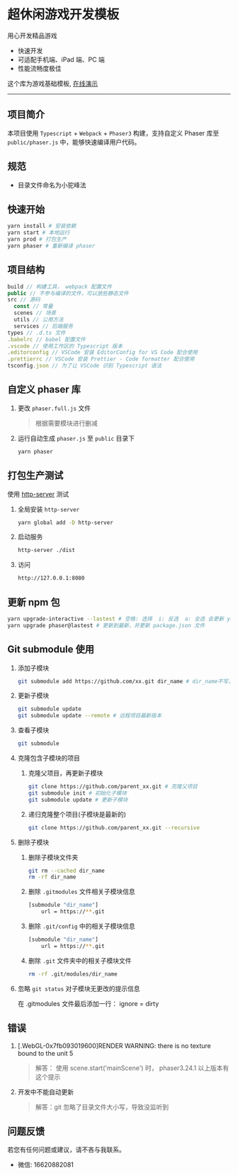 # 超休闲游戏开发模板

用心开发精品游戏

- 快速开发
- 可适配手机端、iPad 端、PC 端
- 性能流畅度极佳

这个库为游戏基础模板, [在线演示](https://liurongqing.github.io/mao-game-webpack/)

---

## 项目简介

本项目使用 `Typescript` + `Webpack` + `Phaser3` 构建，支持自定义 Phaser 库至 `public/phaser.js` 中，能够快速编译用户代码。

## 规范

- 目录文件命名为小驼峰法

## 快速开始

```bash
yarn install # 安装依赖
yarn start # 本地运行
yarn prod # 打包生产
yarn phaser # 重新编译 phaser
```

## 项目结构

```javascript
build // 构建工具， webpack 配置文件
public // 不参与编译的文件，可以放些静态文件
src // 源码
  const // 常量
  scenes // 场景
  utils // 公用方法
  services // 后端服务
types // .d.ts 文件
.babelrc // babel 配置文件
.vscode // 使用工作区的 Typescript 版本
.editorconfig // VSCode 安装 EditorConfig for VS Code 配合使用
.prettierrc // VSCode 安装 Prettier - Code formatter 配合使用
tsconfig.json // 为了让 VSCode 识别 Typescript 语法
```

## 自定义 phaser 库

1. 更改 `phaser.full.js` 文件

   > 根据需要模块进行删减

1. 运行自动生成 `phaser.js` 至 `public` 目录下

   ```bash
   yarn phaser
   ```

## 打包生产测试

使用 [http-server](https://github.com/http-party/http-server#readme) 测试

1. 全局安装 `http-server`

   ```bash
   yarn global add -D http-server
   ```

1. 启动服务

   ```bash
   http-server ./dist
   ```

1. 访问

   ```bash
   http://127.0.0.1:8080
   ```

## 更新 npm 包

```bash
yarn upgrade-interactive --lastest # 空格: 选择  i: 反选  a: 全选 会更新 yarn.lock 文件，不会更新package.json文件
yarn upgrade phaser@lastest # 更新到最新，并更新 package.json 文件
```

## Git submodule 使用

1. 添加子模块

    ```bash
    git submodule add https://github.com/xx.git dir_name # dir_name不写，默认为仓库名
    ```

1. 更新子模块

    ```bash
    git submodule update
    git submodule update --remote # 远程项目最新版本
    ```

1. 查看子模块

    ```bash
    git submodule
    ```

1. 克隆包含子模块的项目

    1. 克隆父项目，再更新子模块

        ```bash
        git clone https://github.com/parent_xx.git # 克隆父项目
        git submodule init # 初始化子模块
        git submodule update # 更新子模块
        ```
    1. 递归克隆整个项目(子模块是最新的)

        ```bash
        git clone https://github.com/parent_xx.git --recursive
        ```

1. 删除子模块

    1. 删除子模块文件夹
    
        ```bash
        git rm --cached dir_name
        rm -rf dir_name
        ```
    1. 删除 `.gitmodules` 文件相关子模块信息

        ```bash
        [submodule "dir_name"]
            url = https://**.git
        ```
    1. 删除 `.git/config` 中的相关子模块信息

        ```bash
        [submodule "dir_name"]
            url = https://**.git
        ```
    1. 删除 `.git` 文件夹中的相关子模块文件

        ```bash
        rm -rf .git/modules/dir_name
        ```

1. 忽略 `git status` 对子模块无更改的提示信息

    在 .gitmodules 文件最后添加一行： ignore = dirty


## 错误

1. [.WebGL-0x7fb093019600]RENDER WARNING: there is no texture bound to the unit 5

    > 解答： 使用 scene.start('mainScene') 时， phaser3.24.1 以上版本有这个提示 

1. 开发中不能自动更新

    > 解答：git 忽略了目录文件大小写，导致没监听到



## 问题反馈

若您有任何问题或建议，请不吝与我联系。

- 微信: 16620882081
